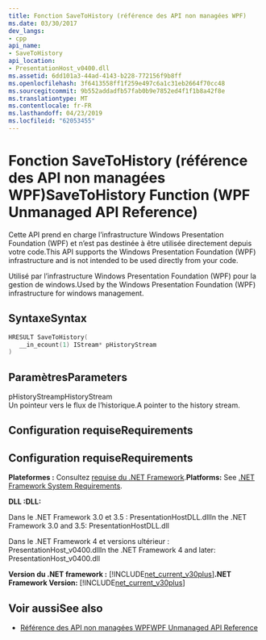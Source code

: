 ```yaml
---
title: Fonction SaveToHistory (référence des API non managées WPF)
ms.date: 03/30/2017
dev_langs:
- cpp
api_name:
- SaveToHistory
api_location:
- PresentationHost_v0400.dll
ms.assetid: 6dd101a3-44ad-4143-b228-772156f9b8ff
ms.openlocfilehash: 3f6413558ff1f259e497c6a1c31eb2664f70cc48
ms.sourcegitcommit: 9b552addadfb57fab0b9e7852ed4f1f1b8a42f8e
ms.translationtype: MT
ms.contentlocale: fr-FR
ms.lasthandoff: 04/23/2019
ms.locfileid: "62053455"
---
```

# <a name="savetohistory-function-wpf-unmanaged-api-reference"></a><span data-ttu-id="58160-102">Fonction SaveToHistory (référence des API non managées WPF)</span><span class="sxs-lookup"><span data-stu-id="58160-102">SaveToHistory Function (WPF Unmanaged API Reference)</span></span>
<span data-ttu-id="58160-103">Cette API prend en charge l’infrastructure Windows Presentation Foundation (WPF) et n’est pas destinée à être utilisée directement depuis votre code.</span><span class="sxs-lookup"><span data-stu-id="58160-103">This API supports the Windows Presentation Foundation (WPF) infrastructure and is not intended to be used directly from your code.</span></span>  
  
 <span data-ttu-id="58160-104">Utilisé par l’infrastructure Windows Presentation Foundation (WPF) pour la gestion de windows.</span><span class="sxs-lookup"><span data-stu-id="58160-104">Used by the Windows Presentation Foundation (WPF) infrastructure for windows management.</span></span>  
  
## <a name="syntax"></a><span data-ttu-id="58160-105">Syntaxe</span><span class="sxs-lookup"><span data-stu-id="58160-105">Syntax</span></span>  
  
```cpp  
HRESULT SaveToHistory(  
   __in_ecount(1) IStream* pHistoryStream  
)  
```  
  
## <a name="parameters"></a><span data-ttu-id="58160-106">Paramètres</span><span class="sxs-lookup"><span data-stu-id="58160-106">Parameters</span></span>  
 <span data-ttu-id="58160-107">pHistoryStream</span><span class="sxs-lookup"><span data-stu-id="58160-107">pHistoryStream</span></span>  
 <span data-ttu-id="58160-108">Un pointeur vers le flux de l’historique.</span><span class="sxs-lookup"><span data-stu-id="58160-108">A pointer to the history stream.</span></span>  
  
## <a name="requirements"></a><span data-ttu-id="58160-109">Configuration requise</span><span class="sxs-lookup"><span data-stu-id="58160-109">Requirements</span></span>  
  
## <a name="requirements"></a><span data-ttu-id="58160-110">Configuration requise</span><span class="sxs-lookup"><span data-stu-id="58160-110">Requirements</span></span>  
 <span data-ttu-id="58160-111">**Plateformes :** Consultez [requise du .NET Framework](../../get-started/system-requirements.md).</span><span class="sxs-lookup"><span data-stu-id="58160-111">**Platforms:** See [.NET Framework System Requirements](../../get-started/system-requirements.md).</span></span>  
  
 <span data-ttu-id="58160-112">**DLL :**</span><span class="sxs-lookup"><span data-stu-id="58160-112">**DLL:**</span></span>  
  
 <span data-ttu-id="58160-113">Dans le .NET Framework 3.0 et 3.5 : PresentationHostDLL.dll</span><span class="sxs-lookup"><span data-stu-id="58160-113">In the .NET Framework 3.0 and 3.5: PresentationHostDLL.dll</span></span>  
  
 <span data-ttu-id="58160-114">Dans le .NET Framework 4 et versions ultérieur : PresentationHost_v0400.dll</span><span class="sxs-lookup"><span data-stu-id="58160-114">In the .NET Framework 4 and later: PresentationHost_v0400.dll</span></span>  
  
 <span data-ttu-id="58160-115">**Version du .NET framework :** [!INCLUDE[net_current_v30plus](../../../../includes/net-current-v30plus-md.md)]</span><span class="sxs-lookup"><span data-stu-id="58160-115">**.NET Framework Version:** [!INCLUDE[net_current_v30plus](../../../../includes/net-current-v30plus-md.md)]</span></span>  
  
## <a name="see-also"></a><span data-ttu-id="58160-116">Voir aussi</span><span class="sxs-lookup"><span data-stu-id="58160-116">See also</span></span>

- [<span data-ttu-id="58160-117">Référence des API non managées WPF</span><span class="sxs-lookup"><span data-stu-id="58160-117">WPF Unmanaged API Reference</span></span>](wpf-unmanaged-api-reference.md)
